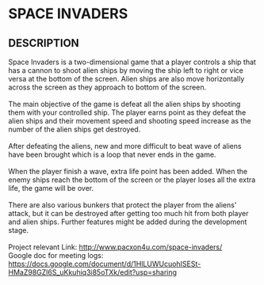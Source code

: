 # SPACE INVADERS
## DESCRIPTION <br>

Space Invaders is a two-dimensional game that a player controls a ship that has a cannon to shoot alien ships by moving the ship left to right or vice versa at the bottom of the screen. Alien ships are also move horizontally across the screen as they approach to bottom of the screen.<br><br>
The main objective of the game is defeat all the alien ships by shooting them with your controlled ship. The player earns point as they defeat the alien ships and their movement speed and shooting speed increase as the number of the alien ships get destroyed. <br><br>
After defeating the aliens, new and more difficult to beat wave of aliens have been brought which is a loop that never ends in the game. <br><br>
When the player finish a wave, extra life point has been added. When the enemy ships reach the bottom of the screen or the player loses all the extra life, the game will be over. <br><br>
There are also various bunkers that protect the player from the aliens’ attack, but it can be destroyed after getting too much hit from both player and alien ships.
Further features might be added during the development stage.<br><br>
Project relevant Link: http://www.pacxon4u.com/space-invaders/ <br>
Google doc for meeting logs: https://docs.google.com/document/d/1HlLUWUcuohISESt-HMaZ98GZl6S_uKkuhiq3i85oTXk/edit?usp=sharing

